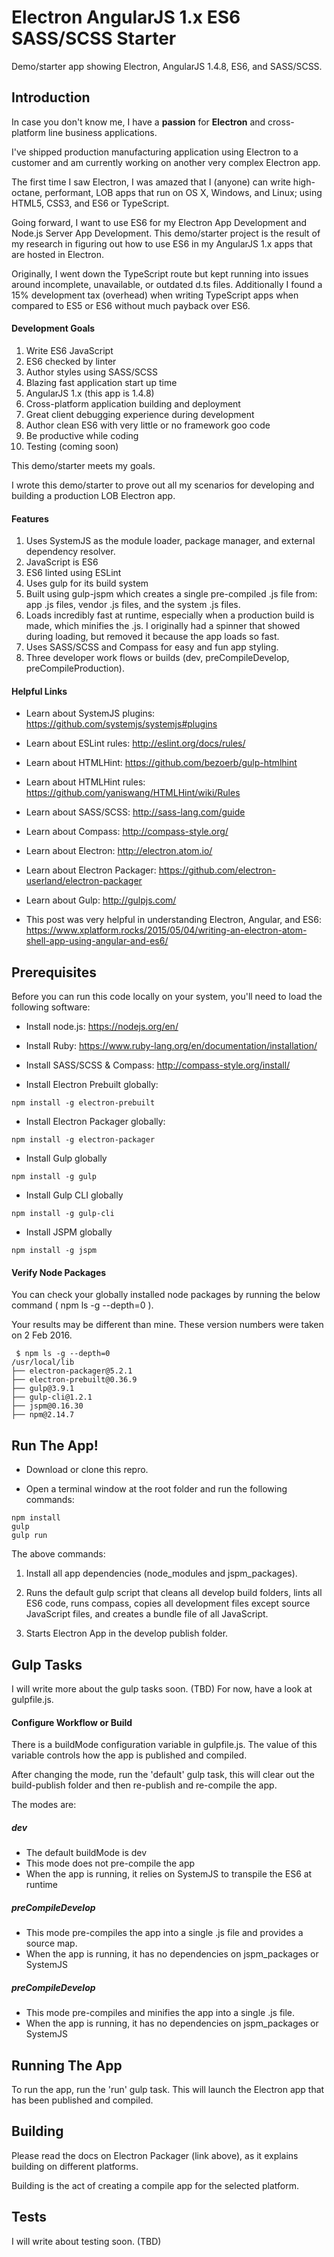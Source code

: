 # Electron AngularJS 1.x ES6 SASS/SCSS Starter

Demo/starter app showing Electron, AngularJS 1.4.8, ES6, and SASS/SCSS.

## Introduction
In case you don't know me, I have a **passion** for **Electron** and cross-platform line business applications.

I've shipped production manufacturing application using Electron to a customer and am currently working on another very complex Electron app.

The first time I saw Electron, I was amazed that I (anyone) can write high-octane, performant, LOB apps that run on OS X, Windows, and Linux; using HTML5, CSS3, and ES6 or TypeScript.

Going forward, I want to use ES6 for my Electron App Development and Node.js Server App Development.  This demo/starter project is the result of my research in figuring out how to use ES6 in my AngularJS 1.x apps that are hosted in Electron.

Originally, I went down the TypeScript route but kept running into issues around incomplete, unavailable, or outdated d.ts files.  Additionally I found a 15% development tax (overhead) when writing TypeScript apps when compared to ES5 or ES6 without much payback over ES6.

#### Development Goals
1.  Write ES6 JavaScript
2.  ES6 checked by linter
3.  Author styles using SASS/SCSS
4.  Blazing fast application start up time
5.  AngularJS 1.x (this app is 1.4.8)
6.  Cross-platform application building and deployment
7.  Great client debugging experience during development
8.  Author clean ES6 with very little or no framework goo code
9.  Be productive while coding
10. Testing (coming soon)

This demo/starter meets my goals.

I wrote this demo/starter to prove out all my scenarios for developing and building a production LOB Electron app.

#### Features
1. Uses SystemJS as the module loader, package manager, and external dependency resolver.
2. JavaScript is ES6
3. ES6 linted using ESLint
4. Uses gulp for its build system
5. Built using gulp-jspm which creates a single pre-compiled .js file from: app .js files, vendor .js files, and the system .js files.
6. Loads incredibly fast at runtime, especially when a production build is made, which minifies the .js.  I originally had a spinner that showed during loading, but removed it because the app loads so fast.
7. Uses SASS/SCSS and Compass for easy and fun app styling.
8. Three developer work flows or builds (dev, preCompileDevelop, preCompileProduction).

#### Helpful Links
- Learn about SystemJS plugins: https://github.com/systemjs/systemjs#plugins

- Learn about ESLint rules: http://eslint.org/docs/rules/

- Learn about HTMLHint: https://github.com/bezoerb/gulp-htmlhint

- Learn about HTMLHint rules: https://github.com/yaniswang/HTMLHint/wiki/Rules

- Learn about SASS/SCSS: http://sass-lang.com/guide

- Learn about Compass: http://compass-style.org/

- Learn about Electron: http://electron.atom.io/

- Learn about Electron Packager: https://github.com/electron-userland/electron-packager

- Learn about Gulp: http://gulpjs.com/

- This post was very helpful in understanding Electron, Angular, and ES6: https://www.xplatform.rocks/2015/05/04/writing-an-electron-atom-shell-app-using-angular-and-es6/

## Prerequisites
Before you can run this code locally on your system, you'll need to load the following software:

- Install node.js:  https://nodejs.org/en/

- Install Ruby:  https://www.ruby-lang.org/en/documentation/installation/

- Install SASS/SCSS & Compass:  http://compass-style.org/install/

- Install Electron Prebuilt globally:
```shell
npm install -g electron-prebuilt
```

- Install Electron Packager globally:
```shell
npm install -g electron-packager
```

- Install Gulp globally
```shell
npm install -g gulp
```

- Install Gulp CLI globally
```shell
npm install -g gulp-cli
```

- Install JSPM globally
```shell
npm install -g jspm
```

#### Verify Node Packages
You can check your globally installed node packages by running the below command ( npm ls -g --depth=0 ).

Your results may be different than mine.  These version numbers were taken on 2 Feb 2016.

```shell
 $ npm ls -g --depth=0
/usr/local/lib
├── electron-packager@5.2.1
├── electron-prebuilt@0.36.9
├── gulp@3.9.1
├── gulp-cli@1.2.1
├── jspm@0.16.30
├── npm@2.14.7
```

## Run The App!

- Download or clone this repro.

- Open a terminal window at the root folder and run the following commands:
```shell
npm install
gulp
gulp run
```

The above commands:

1. Install all app dependencies (node_modules and jspm_packages).

2. Runs the default gulp script that cleans all develop build folders, lints all ES6 code, runs compass, copies all development files except source JavaScript files, and creates a bundle file of all JavaScript.

3. Starts Electron App in the develop publish folder.

## Gulp Tasks
I will write more about the gulp tasks soon.  (TBD)  For now, have a look at gulpfile.js.

#### Configure Workflow or Build
There is a buildMode configuration variable in gulpfile.js.  The value of this variable controls how the app is published and compiled.

After changing the mode, run the 'default' gulp task, this will clear out the build-publish folder and then re-publish and re-compile the app.

The modes are:

##### dev
- The default buildMode is dev
- This mode does not pre-compile the app
- When the app is running, it relies on SystemJS to transpile the ES6 at runtime

##### preCompileDevelop
- This mode pre-compiles the app into a single .js file and provides a source map.
- When the app is running, it has no dependencies on jspm_packages or SystemJS

##### preCompileDevelop
- This mode pre-compiles and minifies the app into a single .js file.
- When the app is running, it has no dependencies on jspm_packages or SystemJS

## Running The App
To run the app, run the 'run' gulp task.  This will launch the Electron app that has been published and compiled.

## Building
Please read the docs on Electron Packager (link above), as it explains building on different platforms.

Building is the act of creating a compile app for the selected platform.

## Tests
I will write about testing soon. (TBD)
